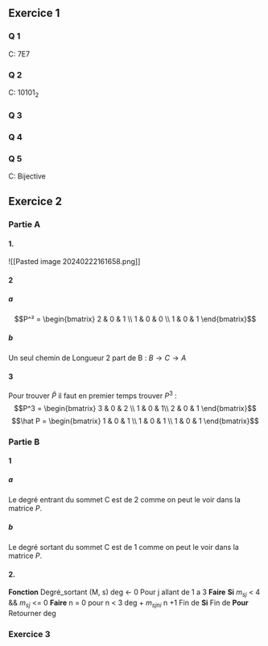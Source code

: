 ## Exercice 1
### Q 1
C: 7E7
### Q 2
C: $10101_2$
### Q 3

### Q 4

### Q 5
C: Bijective
## Exercice 2
### Partie A
#### 1.
![[Pasted image 20240222161658.png]]
#### 2
##### a
$$P^² = \begin{bmatrix} 
2 & 0 & 1 \\
1 & 0 & 0 \\
1 & 0 & 1
\end{bmatrix}$$
##### b
Un seul chemin de Longueur 2 part de B : $B \rightarrow C \rightarrow A$
#### 3
Pour trouver $\hat P$ il faut en premier temps trouver $P^3$ :
$$P^3 = \begin{bmatrix}
3 & 0 & 2 \\
1 & 0 & 1\\
2 & 0 & 1
\end{bmatrix}$$
$$\hat P = \begin{bmatrix}
1 & 0 & 1 \\
1 & 0 & 1 \\
1 & 0 & 1 
\end{bmatrix}$$
### Partie B
#### 1
##### a
Le degré entrant du sommet C est de 2 comme on peut le voir dans la matrice $P$.
##### b
Le degré sortant du sommet C est de 1 comme on peut le voir dans la matrice $P$.
#### 2.
**Fonction** Degré_sortant (M, s)
	deg $\leftarrow$ 0
	Pour j allant de 1 a 3 **Faire**
		**Si** $m_{sj}$  < 4 &&  $m_{sj}$ <= 0 **Faire**
				n = 0
			pour n  < 3
				deg + $m_{sjni}$ 
				n +1
		Fin de **Si**
	Fin de **Pour**
Retourner deg

### Exercice 3
